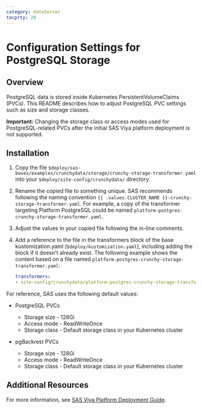 ```yaml
---
category: dataServer
tocprty: 20
---
```


# Configuration Settings for PostgreSQL Storage

## Overview

PostgreSQL data is stored inside Kubernetes PersistentVolumeClaims (PVCs). This README describes how to adjust PostgreSQL PVC settings such as size and storage classes.

**Important:** Changing the storage class or access modes used for PostgreSQL-related PVCs after the initial SAS Viya platform deployment is not supported.

## Installation

1. Copy the file `$deploy/sas-bases/examples/crunchydata/storage/crunchy-storage-transformer.yaml` into your `$deploy/site-config/crunchydata/` directory.

2. Rename the copied file to something unique. SAS recommends following the naming convention `{{ .values.CLUSTER_NAME }}-crunchy-storage-transformer.yaml`. For example, a copy of the transformer targeting Platform PostgreSQL could be named `platform-postgres-crunchy-storage-transformer.yaml`.

3. Adjust the values in your copied file following the in-line comments.

4. Add a reference to the file in the transformers block of the base kustomization.yaml (`$deploy/kustomization.yaml`), including adding the block if it doesn't already exist. The following example shows the content based on a file named `platform-postgres-crunchy-storage-transformer.yaml`:

   ```yaml
   transformers:
   - site-config/crunchydata/platform-postgres-crunchy-storage-transformer.yaml
   ```

For reference, SAS uses the following default values:

* PostgreSQL PVCs

  * Storage size - 128Gi
  * Access mode - ReadWriteOnce
  * Storage class - Default storage class in your Kubernetes cluster

* pgBackrest PVCs

  * Storage size - 128Gi
  * Access mode - ReadWriteOnce
  * Storage class - Default storage class in your Kubernetes cluster

## Additional Resources

For more information, see
[SAS Viya Platform Deployment Guide](http://documentation.sas.com/?cdcId=itopscdc&cdcVersion=default&docsetId=dplyml0phy0dkr&docsetTarget=titlepage.htm).
